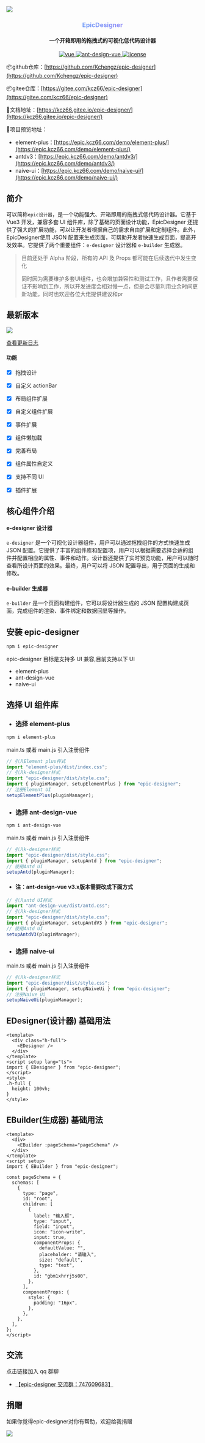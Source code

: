 ![](https://epic.kcz66.com/static/logo.png#pic_center)

<h3 align="center" style="background-image:-webkit-linear-gradient(left,#44c0fa,#c26cf6);-webkit-background-clip:text;-webkit-text-fill-color:transparent;">EpicDesigner</h3>


<h4 align="center">一个开箱即用的拖拽式的可视化低代码设计器</h4>

<p align="center">
  <a href="https://github.com/vuejs/core">
    <img src="https://img.shields.io/badge/vue-3.3.4-brightgreen.svg" alt="vue">
  </a>
  <a href="https://github.com/microsoft/TypeScript">
    <img src="https://img.shields.io/badge/typescript-5.1.6-blue" alt="ant-design-vue">
  </a>
  <a href="#">
    <img src="https://img.shields.io/github/license/mashape/apistatus.svg" alt="license">
  </a>
</p>


📦github仓库：[https://github.com/Kchengz/epic-designer](https://github.com/Kchengz/epic-designer)

📦gitee仓库：[https://gitee.com/kcz66/epic-designer](https://gitee.com/kcz66/epic-designer)

📖文档地址：[https://kcz66.gitee.io/epic-designer/](https://kcz66.gitee.io/epic-designer/)

💎项目预览地址：

- element-plus：[https://epic.kcz66.com/demo/element-plus/](https://epic.kcz66.com/demo/element-plus/)
- antdv3：[https://epic.kcz66.com/demo/antdv3/](https://epic.kcz66.com/demo/antdv3/)
- naive-ui：[https://epic.kcz66.com/demo/naive-ui/](https://epic.kcz66.com/demo/naive-ui/)



## 简介

可以简称`epic设计器`，是一个功能强大、开箱即用的拖拽式低代码设计器。它基于 Vue3 开发，兼容多套 UI 组件库，除了基础的页面设计功能，EpicDesigner 还提供了强大的扩展功能，可以让开发者根据自己的需求自由扩展和定制组件。此外，EpicDesigner使用 JSON 配置来生成页面，可帮助开发者快速生成页面，提高开发效率。它提供了两个重要组件：`e-designer` 设计器和 `e-builder` 生成器。

> 目前还处于 Alpha 阶段，所有的 API 及 Props 都可能在后续迭代中发生变化
>
> 同时因为需要维护多套UI组件，也会增加兼容性和测试工作，且作者需要保证不影响到工作，所以开发进度会相对慢一点，但是会尽量利用业余时间更新功能，同时也欢迎各位大佬提供建议和pr

## 最新版本

[![](https://img.shields.io/npm/v/epic-designer.svg?style=flat-square)](https://www.npmjs.com/package/epic-designer)

[查看更新日志](./docs/updateLog.md)

#### 功能

- [x] 拖拽设计
- [x] 自定义 actionBar
- [x] 布局组件扩展
- [x] 自定义组件扩展
- [x] 事件扩展
- [x] 组件懒加载
- [x] 完善布局
- [x] 组件属性自定义
- [x] 支持不同 UI
- [x] 插件扩展



## 核心组件介绍

#### e-designer 设计器

`e-designer` 是一个可视化设计器组件，用户可以通过拖拽组件的方式快速生成 JSON 配置。它提供了丰富的组件库和配置项，用户可以根据需要选择合适的组件并配置相应的属性、事件和动作。设计器还提供了实时预览功能，用户可以随时查看所设计页面的效果。最终，用户可以将 JSON 配置导出，用于页面的生成和修改。

#### e-builder 生成器

`e-builder` 是一个页面构建组件，它可以将设计器生成的 JSON 配置构建成页面，完成组件的渲染、事件绑定和数据回显等操作。

## 安装 epic-designer

```bash
npm i epic-designer
```

epic-designer 目标是支持多 UI 兼容,目前支持以下 UI

- element-plus
- ant-design-vue
- naive-ui

## 选择 UI 组件库

- ### 选择 element-plus

```bash
npm i element-plus
```

main.ts 或者 main.js 引入注册组件

```javascript
// 引入Element plus样式
import "element-plus/dist/index.css";
// 引入k-designer样式
import "epic-designer/dist/style.css";
import { pluginManager, setupElementPlus } from "epic-designer";
// 注册Element UI
setupElementPlus(pluginManager);
```

- ### 选择 ant-design-vue 

```bash
npm i ant-design-vue
```

main.ts 或者 main.js 引入注册组件

```javascript
// 引入k-designer样式
import "epic-designer/dist/style.css";
import { pluginManager, setupAntd } from "epic-designer";
// 使用Antd UI
setupAntd(pluginManager);
```
- #### 注：ant-design-vue v3.x版本需要改成下面方式
```javascript
// 引入antd UI样式
import "ant-design-vue/dist/antd.css";
// 引入k-designer样式
import "epic-designer/dist/style.css";
import { pluginManager, setupAntdV3 } from "epic-designer";
// 使用Antd UI
setupAntdV3(pluginManager);
```


- ### 选择 naive-ui


main.ts 或者 main.js 引入注册组件

```javascript
// 引入k-designer样式
import "epic-designer/dist/style.css";
import { pluginManager, setupNaiveUi } from "epic-designer";
// 注册Naive Ui
setupNaiveUi(pluginManager);
```

## EDesigner(设计器) 基础用法

```vue
<template>
  <div class="h-full">
    <EDesigner />
  </div>
</template>
<script setup lang="ts">
import { EDesigner } from "epic-designer";
</script>
<style>
.h-full {
  height: 100vh;
}
</style>
```
## EBuilder(生成器) 基础用法

```vue
<template>
  <div>
    <EBuilder :pageSchema="pageSchema" />
  </div>
</template>
<script setup>
import { EBuilder } from "epic-designer";

const pageSchema = {
  schemas: [
    {
      type: "page",
      id: "root",
      children: [
        {
          label: "输入框",
          type: "input",
          field: "input",
          icon: "icon-write",
          input: true,
          componentProps: {
            defaultValue: "",
            placeholder: "请输入",
            size: "default",
            type: "text",
          },
          id: "gbm1xhrrj5s00",
        },
      ],
      componentProps: {
        style: {
          padding: "16px",
        },
      },
    },
  ],
};
</script>
```

## 交流

点击链接加入 qq 群聊

- [【epic-designer 交流群：747609683】](https://jq.qq.com/?_wv=1027&k=CtrM9ce2)

## 捐赠
如果你觉得epic-designer对你有帮助，欢迎给我捐赠

![](https://epic.kcz66.com/static/donation.png)

